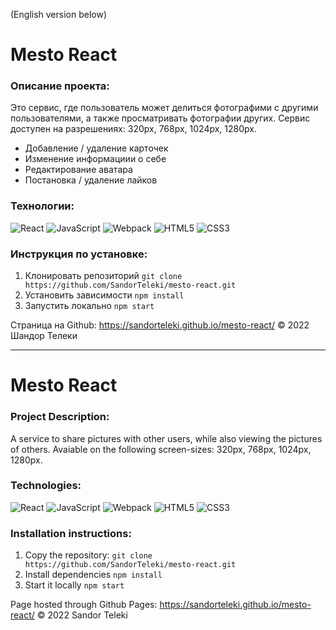 (English version below)

# Mesto React

### Описание проекта:
Это сервис, где пользователь может делиться фотографими с другими пользователями, а также просматривать фотографии других. Сервис доступен на разрешениях: 320px, 768px, 1024px, 1280px.
- Добавление / удаление карточек
- Изменение информациии о себе
- Редактирование аватара
- Постановка / удаление лайков

### Технологии:
![React](https://img.shields.io/badge/-React-090909?style=for-the-badge&logo=React) 
![JavaScript](https://img.shields.io/badge/-JavaScript-090909?style=for-the-badge&logo=JavaScript)
![Webpack](https://img.shields.io/badge/-Webpack-090909?style=for-the-badge&logo=Webpack)
![HTML5](https://img.shields.io/badge/-HTML5-090909?style=for-the-badge&logo=HTML5)
![CSS3](https://img.shields.io/badge/-CSS3-090909?style=for-the-badge&logo=CSS3)

### Инструкция по установке:
1. Клонировать репозиторий 
`git clone https://github.com/SandorTeleki/mesto-react.git`
2. Установить зависимости
`npm install`
3. Запустить локально
`npm start`

Страница на Github: https://sandorteleki.github.io/mesto-react/
&copy; 2022 Шандор Телеки


-----------------------
# Mesto React

### Project Description: 
A service to share pictures with other users, while also viewing the pictures of others. Avaiable on the following screen-sizes: 320px, 768px, 1024px, 1280px.

### Technologies:
![React](https://img.shields.io/badge/-React-090909?style=for-the-badge&logo=React) 
![JavaScript](https://img.shields.io/badge/-JavaScript-090909?style=for-the-badge&logo=JavaScript)
![Webpack](https://img.shields.io/badge/-Webpack-090909?style=for-the-badge&logo=Webpack)
![HTML5](https://img.shields.io/badge/-HTML5-090909?style=for-the-badge&logo=HTML5)
![CSS3](https://img.shields.io/badge/-CSS3-090909?style=for-the-badge&logo=CSS3)

### Installation instructions:
1. Copy the repository:
`git clone https://github.com/SandorTeleki/mesto-react.git`
2. Install dependencies
`npm install`
3. Start it locally
`npm start`

Page hosted through Github Pages: https://sandorteleki.github.io/mesto-react/
&copy; 2022 Sandor Teleki
